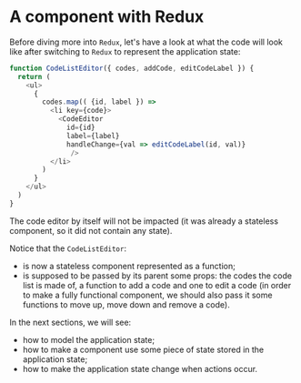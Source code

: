 # A component with Redux

Before diving more into `Redux`, let's have a look at what the code will look like after switching to `Redux` to represent the application state: 

```javascript
function CodeListEditor({ codes, addCode, editCodeLabel }) {
  return (
    <ul>
      { 
        codes.map(( {id, label }) => 
          <li key={code}>
            <CodeEditor
              id={id}
              label={label}
              handleChange={val => editCodeLabel(id, val)}
               />
          </li>
        )
      }
    </ul>
  )
}
```

The code editor by itself will not be impacted (it was already a stateless component, so it did not contain any state).

Notice that the `CodeListEditor`:
- is now a stateless component represented as a function;
- is supposed to be passed by its parent some props: the codes the code list is made of, a function to add a code and one to edit a code (in order to make a fully functional component, we should also pass it some functions to move up, move down and remove a code).

In the next sections, we will see:
- how to model the application state;
- how to make a component use some piece of state stored in the application state;
- how to make the application state change when actions occur.